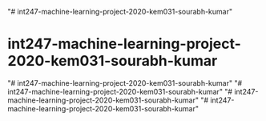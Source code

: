 "# int247-machine-learning-project-2020-kem031-sourabh-kumar" 
# int247-machine-learning-project-2020-kem031-sourabh-kumar
"# int247-machine-learning-project-2020-kem031-sourabh-kumar" 
"# int247-machine-learning-project-2020-kem031-sourabh-kumar" 
"# int247-machine-learning-project-2020-kem031-sourabh-kumar" 
"# int247-machine-learning-project-2020-kem031-sourabh-kumar" 
